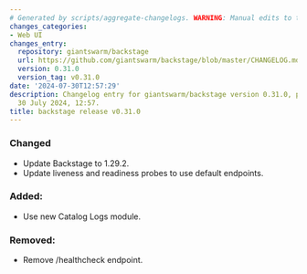 ```yaml
---
# Generated by scripts/aggregate-changelogs. WARNING: Manual edits to this files will be overwritten.
changes_categories:
- Web UI
changes_entry:
  repository: giantswarm/backstage
  url: https://github.com/giantswarm/backstage/blob/master/CHANGELOG.md#0310---2024-07-30
  version: 0.31.0
  version_tag: v0.31.0
date: '2024-07-30T12:57:29'
description: Changelog entry for giantswarm/backstage version 0.31.0, published on
  30 July 2024, 12:57.
title: backstage release v0.31.0
---
```


### Changed
- Update Backstage to 1.29.2.
- Update liveness and readiness probes to use default endpoints.
### Added:
- Use new Catalog Logs module.
### Removed:
- Remove /healthcheck endpoint.

